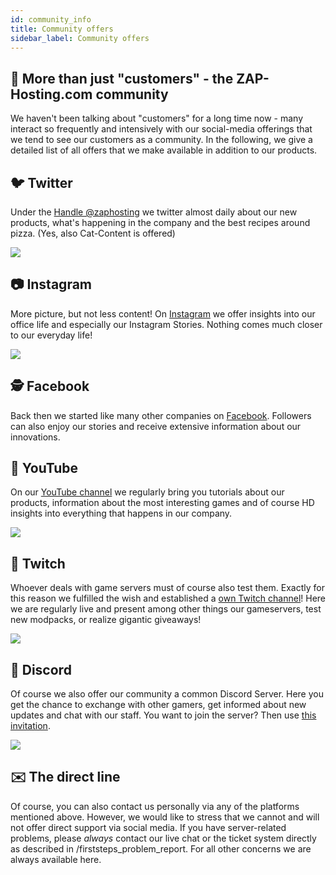 ```yaml
---
id: community_info
title: Community offers
sidebar_label: Community offers
---
```


## 🤗 More than just "customers" - the ZAP-Hosting.com community
We haven't been talking about "customers" for a long time now - many interact so frequently and intensively with our social-media offerings that we tend to see our customers as a community. In the following, we give a detailed list of all offers that we make available in addition to our products.

## 🐦 Twitter
Under the [Handle @zaphosting](https://twitter.com/zaphosting) we twitter almost daily about our new products, what's happening in the company and the best recipes around pizza. (Yes, also Cat-Content is offered)

![](https://screensaver01.zap-hosting.com/index.php/s/ED96cpp2fEbBBxA/preview)

## 📷 Instagram
More picture, but not less content! On [Instagram](https://www.instagram.com/zaphosting/) we offer insights into our office life and especially our Instagram Stories. Nothing comes much closer to our everyday life!

![](https://screensaver01.zap-hosting.com/index.php/s/3NYn8fQP2yiXQrR/preview)

## 🕵 Facebook
Back then we started like many other companies on [Facebook](https://www.facebook.com/zaphosting/). Followers can also enjoy our stories and receive extensive information about our innovations.


[](https://screensaver01.zap-hosting.com/index.php/s/t5Y7sq5np7Tadqk/preview)


## 🎥 YouTube
On our [YouTube channel](https://www.youtube.com/user/zaphosting) we regularly bring you tutorials about our products, information about the most interesting games and of course HD insights into everything that happens in our company.


![](https://screensaver01.zap-hosting.com/index.php/s/jTxRinGXrrty82s/preview)

## 🔴 Twitch
Whoever deals with game servers must of course also test them. Exactly for this reason we fulfilled the wish and established a [own Twitch channel](https://www.twitch.tv/zaphostinglive/)! Here we are regularly live and present among other things our gameservers, test new modpacks, or realize gigantic giveaways!


![](https://screensaver01.zap-hosting.com/index.php/s/Z8XMwn6gDs7w7a6/preview)


## 💬 Discord
Of course we also offer our community a common Discord Server. Here you get the chance to exchange with other gamers, get informed about new updates and chat with our staff. You want to join the server? Then use [this invitation](https://discord.gg/wsNeN2k).


![](https://screensaver01.zap-hosting.com/index.php/s/rc9eqTG3xeZncsg/preview)

## ✉️ The direct line
Of course, you can also contact us personally via any of the platforms mentioned above. However, we would like to stress that we cannot and will not offer direct support via social media. If you have server-related problems, please *always* contact our live chat or the ticket system directly as described in /firststeps_problem_report. For all other concerns we are always available here.